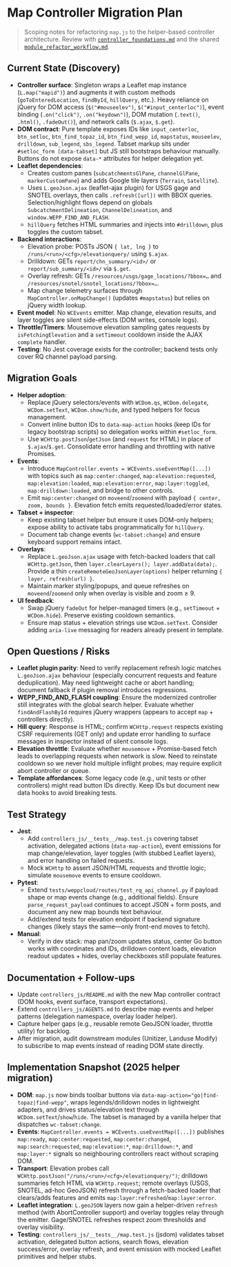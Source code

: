 # Map Controller Migration Plan
> Scoping notes for refactoring `map.js` to the helper-based controller architecture. Review with [`controller_foundations.md`](./controller_foundations.md) and the shared [`module_refactor_workflow.md`](./module_refactor_workflow.md).

## Current State (Discovery)
- **Controller surface**: Singleton wraps a Leaflet map instance (`L.map("mapid")`) and augments it with custom methods (`goToEnteredLocation`, `findById`, `hillQuery`, etc.). Heavy reliance on jQuery for DOM access (`$("#mouseelev")`, `$("#input_centerloc")`), event binding (`.on("click")`, `.on("keydown")`), DOM mutation (`.text()`, `.html()`, `.fadeOut()`), and network calls (`$.ajax`, `$.get`).
- **DOM contract**: Pure template exposes IDs like `input_centerloc`, `btn_setloc`, `btn_find_topaz_id`, `btn_find_wepp_id`, `mapstatus`, `mouseelev`, `drilldown`, `sub_legend`, `sbs_legend`. Tabset markup sits under `#setloc_form [data-tabset]` but JS still bootstraps behaviour manually. Buttons do not expose `data-*` attributes for helper delegation yet.
- **Leaflet dependencies**:
  - Creates custom panes (`subcatchmentsGlPane`, `channelGlPane`, `markerCustomPane`) and adds Google tile layers (`Terrain`, `Satellite`).
  - Uses `L.geoJson.ajax` (leaflet-ajax plugin) for USGS gage and SNOTEL overlays, then calls `.refresh([url])` with BBOX queries. Selection/highlight flows depend on globals `SubcatchmentDelineation`, `ChannelDelineation`, and `window.WEPP_FIND_AND_FLASH`.
  - `hillQuery` fetches HTML summaries and injects into `#drilldown`, plus toggles the custom tabset.
- **Backend interactions**:
  - Elevation probe: POSTs JSON `{ lat, lng }` to `/runs/<run>/<cfg>/elevationquery/` using `$.ajax`.
  - Drilldown: GETs `report/chn_summary/<id>/` or `report/sub_summary/<id>/` via `$.get`.
  - Overlay refresh: GETs `/resources/usgs/gage_locations/?bbox=…` and `/resources/snotel/snotel_locations/?bbox=…`.
  - Map change telemetry surfaces through `MapController.onMapChange()` (updates `#mapstatus`) but relies on jQuery width lookup.
- **Event model**: No `WCEvents` emitter. Map change, elevation results, and layer toggles are silent side-effects (DOM writes, console logs).
- **Throttle/Timers**: Mousemove elevation sampling gates requests by `isFetchingElevation` and a `setTimeout` cooldown inside the AJAX `complete` handler.
- **Testing**: No Jest coverage exists for the controller; backend tests only cover RQ channel payload parsing.

## Migration Goals
- **Helper adoption**:
  - Replace jQuery selectors/events with `WCDom.qs`, `WCDom.delegate`, `WCDom.setText`, `WCDom.show/hide`, and typed helpers for focus management.
  - Convert inline button IDs to `data-map-action` hooks (keep IDs for legacy bootstrap scripts) so delegation works within `#setloc_form`.
  - Use `WCHttp.postJson`/`getJson` (and `request` for HTML) in place of `$.ajax`/`$.get`. Consolidate error handling and throttling with native Promises.
- **Events**:
  - Introduce `MapController.events = WCEvents.useEventMap([...])` with topics such as `map:center:changed`, `map:elevation:requested`, `map:elevation:loaded`, `map:elevation:error`, `map:layer:toggled`, `map:drilldown:loaded`, and bridge to other controls.
  - Emit `map:center:changed` on `moveend`/`zoomend` with payload `{ center, zoom, bounds }`. Elevation fetch emits requested/loaded/error states.
- **Tabset + inspector**:
  - Keep existing tabset helper but ensure it uses DOM-only helpers; expose ability to activate tabs programmatically for `hillQuery`.
  - Document tab change events (`wc-tabset:change`) and ensure keyboard support remains intact.
- **Overlays**:
  - Replace `L.geoJson.ajax` usage with fetch-backed loaders that call `WCHttp.getJson`, then `layer.clearLayers(); layer.addData(data);`. Provide a thin `createRemoteGeoJsonLayer(options)` helper returning `{ layer, refresh(url) }`.
  - Maintain marker styling/popups, and queue refreshes on `moveend`/`zoomend` only when overlay is visible and zoom ≥ 9.
- **UI feedback**:
  - Swap jQuery `fadeOut` for helper-managed timers (e.g., `setTimeout` + `WCDom.hide`). Preserve existing cooldown semantics.
  - Ensure map status + elevation strings use `WCDom.setText`. Consider adding `aria-live` messaging for readers already present in template.

## Open Questions / Risks
- **Leaflet plugin parity**: Need to verify replacement refresh logic matches `L.geoJson.ajax` behaviour (especially concurrent requests and feature deduplication). May need lightweight cache or abort handling; document fallback if plugin removal introduces regressions.
- **WEPP_FIND_AND_FLASH coupling**: Ensure the modernized controller still integrates with the global search helper. Evaluate whether `findAndFlashById` requires jQuery wrappers (appears to accept `map` + controllers directly).
- **Hill query**: Response is HTML; confirm `WCHttp.request` respects existing CSRF requirements (GET only) and update error handling to surface messages in inspector instead of silent console logs.
- **Elevation throttle**: Evaluate whether `mousemove` + Promise-based fetch leads to overlapping requests when network is slow. Need to reinstate cooldown so we never hold multiple inflight probes; may require explicit abort controller or queue.
- **Template affordances**: Some legacy code (e.g., unit tests or other controllers) might read button IDs directly. Keep IDs but document new data hooks to avoid breaking tests.

## Test Strategy
- **Jest**:
  - Add `controllers_js/__tests__/map.test.js` covering tabset activation, delegated actions (`data-map-action`), event emissions for map change/elevation, layer toggles (with stubbed Leaflet layers), and error handling on failed requests.
  - Mock `WCHttp` to assert JSON/HTML requests and throttle logic; simulate `mousemove` events to ensure cooldown.
- **Pytest**:
  - Extend `tests/weppcloud/routes/test_rq_api_channel.py` if payload shape or map events change (e.g., additional fields). Ensure `parse_request_payload` continues to accept JSON + form posts, and document any new map bounds text behaviour.
  - Add/extend tests for elevation endpoint if backend signature changes (likely stays the same—only front-end moves to fetch).
- **Manual**:
  - Verify in dev stack: map pan/zoom updates status, center Go button works with coordinates and IDs, drilldown content loads, elevation readout updates + hides, overlay checkboxes still populate features.

## Documentation + Follow-ups
- Update `controllers_js/README.md` with the new Map controller contract (DOM hooks, event surface, transport expectations).
- Extend `controllers_js/AGENTS.md` to describe map events and helper patterns (delegation namespace, overlay loader helper).
- Capture helper gaps (e.g., reusable remote GeoJSON loader, throttle utility) for backlog.
- After migration, audit downstream modules (Unitizer, Landuse Modify) to subscribe to map events instead of reading DOM state directly.

## Implementation Snapshot (2025 helper migration)
- **DOM**: `map.js` now binds toolbar buttons via `data-map-action="go|find-topaz|find-wepp"`, wraps legends/drilldown nodes in lightweight adapters, and drives status/elevation text through `WCDom.setText`/`show`/`hide`. The tabset is managed by a vanilla helper that dispatches `wc-tabset:change`.
- **Events**: `MapController.events = WCEvents.useEventMap([...])` publishes `map:ready`, `map:center:requested`, `map:center:changed`, `map:search:requested`, `map:elevation:*`, `map:drilldown:*`, and `map:layer:*` signals so neighbouring controllers react without scraping DOM.
- **Transport**: Elevation probes call `WCHttp.postJson("/runs/<run>/<cfg>/elevationquery/")`; drilldown summaries fetch HTML via `WCHttp.request`; remote overlays (USGS, SNOTEL, ad-hoc GeoJSON) refresh through a fetch-backed loader that clears/adds features and emits `map:layer:refreshed`/`map:layer:error`.
- **Leaflet integration**: `L.geoJSON` layers now gain a helper-driven `refresh` method (with AbortController support) and overlay toggles relay through the emitter. Gage/SNOTEL refreshes respect zoom thresholds and overlay visibility.
- **Testing**: `controllers_js/__tests__/map.test.js` (jsdom) validates tabset activation, delegated button actions, search flows, elevation success/error, overlay refresh, and event emission with mocked Leaflet primitives and helper stubs.
